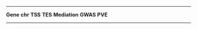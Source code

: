 
---------- --------- --------- --------- --------------- ---------- ---------
 **Gene**   **chr**   **TSS**   **TES**   **Mediation**   **GWAS**   **PVE** 
---------- --------- --------- --------- --------------- ---------- ---------

